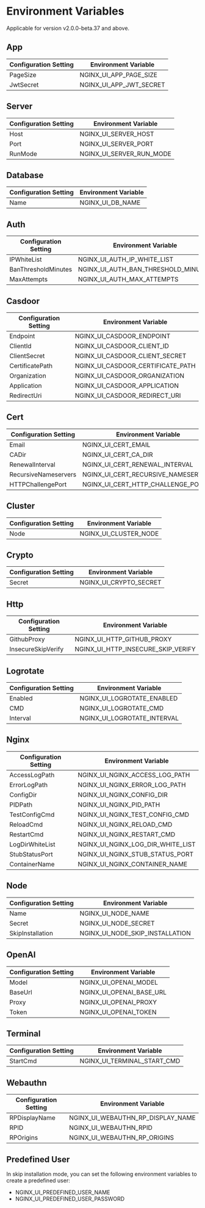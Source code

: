 # Environment Variables

Applicable for version v2.0.0-beta.37 and above.

## App
| Configuration Setting | Environment Variable    |
|-----------------------|-------------------------|
| PageSize              | NGINX_UI_APP_PAGE_SIZE  |
| JwtSecret             | NGINX_UI_APP_JWT_SECRET |


## Server
| Configuration Setting | Environment Variable                  |
|-----------------------|---------------------------------------|
| Host                  | NGINX_UI_SERVER_HOST                  |
| Port                  | NGINX_UI_SERVER_PORT                  |
| RunMode               | NGINX_UI_SERVER_RUN_MODE              |

## Database
| Configuration Setting | Environment Variable |
|-----------------------|----------------------|
| Name                  | NGINX_UI_DB_NAME     |

## Auth
| Configuration Setting | Environment Variable                |
|-----------------------|-------------------------------------|
| IPWhiteList           | NGINX_UI_AUTH_IP_WHITE_LIST         |
| BanThresholdMinutes   | NGINX_UI_AUTH_BAN_THRESHOLD_MINUTES |
| MaxAttempts           | NGINX_UI_AUTH_MAX_ATTEMPTS          |

## Casdoor
| Configuration Setting | Environment Variable              |
|-----------------------|-----------------------------------|
| Endpoint              | NGINX_UI_CASDOOR_ENDPOINT         |
| ClientId              | NGINX_UI_CASDOOR_CLIENT_ID        |
| ClientSecret          | NGINX_UI_CASDOOR_CLIENT_SECRET    |
| CertificatePath       | NGINX_UI_CASDOOR_CERTIFICATE_PATH |
| Organization          | NGINX_UI_CASDOOR_ORGANIZATION     |
| Application           | NGINX_UI_CASDOOR_APPLICATION      |
| RedirectUri           | NGINX_UI_CASDOOR_REDIRECT_URI     |

## Cert
| Configuration Setting | Environment Variable                |
|-----------------------|-------------------------------------|
| Email                 | NGINX_UI_CERT_EMAIL                 |
| CADir                 | NGINX_UI_CERT_CA_DIR                |
| RenewalInterval       | NGINX_UI_CERT_RENEWAL_INTERVAL      |
| RecursiveNameservers  | NGINX_UI_CERT_RECURSIVE_NAMESERVERS |
| HTTPChallengePort     | NGINX_UI_CERT_HTTP_CHALLENGE_PORT   |

## Cluster
| Configuration Setting | Environment Variable  |
|-----------------------|-----------------------|
| Node                  | NGINX_UI_CLUSTER_NODE |

## Crypto
| Configuration Setting | Environment Variable    |
|-----------------------|-------------------------|
| Secret                | NGINX_UI_CRYPTO_SECRET  |

## Http
| Configuration Setting | Environment Variable               |
|-----------------------|------------------------------------|
| GithubProxy           | NGINX_UI_HTTP_GITHUB_PROXY         |
| InsecureSkipVerify    | NGINX_UI_HTTP_INSECURE_SKIP_VERIFY |

## Logrotate
| Configuration Setting | Environment Variable        |
|-----------------------|-----------------------------|
| Enabled               | NGINX_UI_LOGROTATE_ENABLED  |
| CMD                   | NGINX_UI_LOGROTATE_CMD      |
| Interval              | NGINX_UI_LOGROTATE_INTERVAL |

## Nginx
| Configuration Setting | Environment Variable              |
|-----------------------|-----------------------------------|
| AccessLogPath         | NGINX_UI_NGINX_ACCESS_LOG_PATH    |
| ErrorLogPath          | NGINX_UI_NGINX_ERROR_LOG_PATH     |
| ConfigDir             | NGINX_UI_NGINX_CONFIG_DIR         |
| PIDPath               | NGINX_UI_NGINX_PID_PATH           |
| TestConfigCmd         | NGINX_UI_NGINX_TEST_CONFIG_CMD    |
| ReloadCmd             | NGINX_UI_NGINX_RELOAD_CMD         |
| RestartCmd            | NGINX_UI_NGINX_RESTART_CMD        |
| LogDirWhiteList       | NGINX_UI_NGINX_LOG_DIR_WHITE_LIST |
| StubStatusPort        | NGINX_UI_NGINX_STUB_STATUS_PORT   |
| ContainerName         | NGINX_UI_NGINX_CONTAINER_NAME     |

## Node
| Configuration Setting | Environment Variable            |
|-----------------------|---------------------------------|
| Name                  | NGINX_UI_NODE_NAME              |
| Secret                | NGINX_UI_NODE_SECRET            |
| SkipInstallation      | NGINX_UI_NODE_SKIP_INSTALLATION |

## OpenAI
| Configuration Setting | Environment Variable     |
|-----------------------|--------------------------|
| Model                 | NGINX_UI_OPENAI_MODEL    |
| BaseUrl               | NGINX_UI_OPENAI_BASE_URL |
| Proxy                 | NGINX_UI_OPENAI_PROXY    |
| Token                 | NGINX_UI_OPENAI_TOKEN    |

## Terminal
| Configuration Setting | Environment Variable                |
|-----------------------|-------------------------------------|
| StartCmd              | NGINX_UI_TERMINAL_START_CMD         |

## Webauthn

| Configuration Setting | Environment Variable              |
|-----------------------|-----------------------------------|
| RPDisplayName         | NGINX_UI_WEBAUTHN_RP_DISPLAY_NAME |
| RPID                  | NGINX_UI_WEBAUTHN_RPID            |
| RPOrigins             | NGINX_UI_WEBAUTHN_RP_ORIGINS      |

## Predefined User

In skip installation mode, you can set the following environment variables to create a predefined user:

- NGINX_UI_PREDEFINED_USER_NAME
- NGINX_UI_PREDEFINED_USER_PASSWORD
